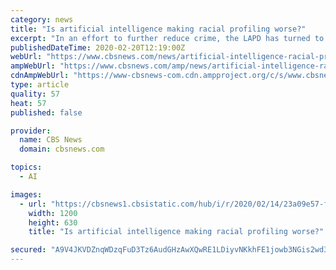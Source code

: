 ```yaml
---
category: news
title: "Is artificial intelligence making racial profiling worse?"
excerpt: "In an effort to further reduce crime, the LAPD has turned to big data. Traditionally, police have stepped in to enforce the law after a crime has occurred, but advancements in artificial intelligence have helped create what are called \"predictive policing\" programs. These algorithm-driven systems analyze crime data to find a pattern ..."
publishedDateTime: 2020-02-20T12:19:00Z
webUrl: "https://www.cbsnews.com/news/artificial-intelligence-racial-profiling-2-0-cbsn-originals-documentary/"
ampWebUrl: "https://www.cbsnews.com/amp/news/artificial-intelligence-racial-profiling-2-0-cbsn-originals-documentary/"
cdnAmpWebUrl: "https://www-cbsnews-com.cdn.ampproject.org/c/s/www.cbsnews.com/amp/news/artificial-intelligence-racial-profiling-2-0-cbsn-originals-documentary/"
type: article
quality: 57
heat: 57
published: false

provider:
  name: CBS News
  domain: cbsnews.com

topics:
  - AI

images:
  - url: "https://cbsnews1.cbsistatic.com/hub/i/r/2020/02/14/23a09e57-f24b-4dea-8388-30450159ca7f/thumbnail/1200x630/f2f0cbcff512213d741b264cf28632c8/surveillance-police-look-at-screens.jpg"
    width: 1200
    height: 630
    title: "Is artificial intelligence making racial profiling worse?"

secured: "A9V4JKVDZnqWDzqFuD3Tz6AudGHzAwXQwRE1LDiyvNKkhFE1jowb3NGis2wd3ulm28ofeBq/sfLxFAxHCDg07bIskGGbT4MKexpSNRk+8Vev21COMiKrjP6/52NxfQifUfP8CZyUfcLqajq2YQ/WKdQZPswWwS22R4NZwqOPuAcbsvApzA7I4HJZbf/4hxKNWUur4K/sHqaMxbFIozpUeCdMSOYvCbk7RBaq0xL5XAvkx7a+5GrHrmxKyGlKoHKTm0DRDQj/oj+Jh2lta8ey0FSsDwnwyM0itAN15puEOTCD/qWxJJM/sPYsNo9lYany;yUeLN2VfKZEDS7lNael9/g=="
---
```


